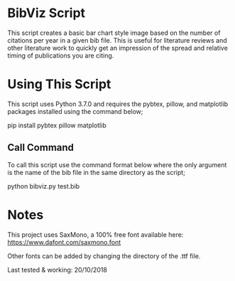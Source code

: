 # BibViz Script
This script creates a basic bar chart style image based on the number of citations per year in a given bib file. This is useful for literature reviews and other literature work to quickly get an impression of the spread and relative timing of publications you are citing.

# Using This Script
This script uses Python 3.7.0 and requires the pybtex, pillow, and matplotlib packages installed using the command below;

pip install pybtex pillow matplotlib

## Call Command
To call this script use the command format below where the only argument is the name of the bib file in the same directory as the script;

python bibviz.py test.bib

# Notes
This project uses SaxMono, a 100% free font available here: https://www.dafont.com/saxmono.font

Other fonts can be added by changing the directory of the .ttf file.



Last tested & working: 20/10/2018
